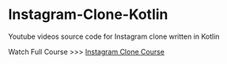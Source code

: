 # Instagram-Clone-Kotlin
Youtube videos source code for Instagram clone written in Kotlin

Watch Full Course >>> [Instagram Clone Course](https://www.youtube.com/playlist?list=PLyVnb2byWwpl4ykCp1aDIH0gjVzMIxAtV)


